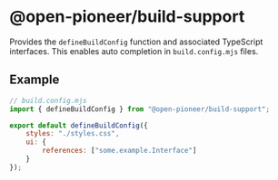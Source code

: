 # @open-pioneer/build-support

Provides the `defineBuildConfig` function and associated TypeScript interfaces.
This enables auto completion in `build.config.mjs` files.

## Example

```js
// build.config.mjs
import { defineBuildConfig } from "@open-pioneer/build-support";

export default defineBuildConfig({
    styles: "./styles.css",
    ui: {
        references: ["some.example.Interface"]
    }
});
```
